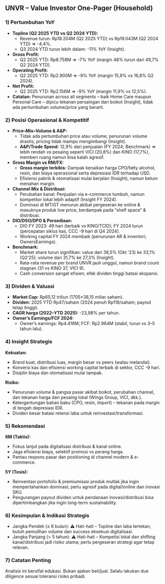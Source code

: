 ## UNVR – Value Investor One-Pager (Household)

### 1) Pertumbuhan YoY
- **Topline (Q2 2025 YTD vs Q2 2024 YTD):**
  - Revenue turun: Rp18.204M (Q2 2025 YTD) vs Rp19.043M (Q2 2024 YTD) ⇒ -4,4%.
  - Q3 2024 YTD turun lebih dalam: -11% YoY (Insight).
- **Gross Profit:**  
  - Q2 2025 YTD: Rp8.758M ⇒ -7% YoY (margin 48% turun dari 49,7% Q2 2024 YTD).
- **Operating Profit:**  
  - Q2 2025 YTD: Rp2.900M ⇒ -9% YoY (margin 15,9% vs 16,8% Q2 2024).
- **Net Profit:**  
  - Q2 2025 YTD: Rp2.156M ⇒ -9% YoY (margin 11,9% vs 12,5%).
- **Catatan:** Penurunan across all segments – baik Home Care maupun Personal Care – dipicu tekanan persaingan dan boikot (Insight), tidak ada pertumbuhan volume/price yang berarti.

### 2) Posisi Operasional & Kompetitif
- **Price–Mix–Volume & A&P:**
  - Tidak ada pertumbuhan price atau volume; penurunan volume drastis, pricing tidak mampu mengimbangi (Insight).
  - **A&P/Trade Spend:** 12,9% dari penjualan (FY 2024; Benchmark) ⇒ lebih rendah vs pesaing seperti VICI (20,8%) dan KINO (17,7%), memberi ruang namun bisa kalah agresif.
- **Gross Margin vs RM/FX:**
  - **Gross margin terkikis:** Dampak kenaikan harga CPO/fatty alcohol, resin, dan biaya operasional serta depresiasi IDR terhadap USD.
  - Efisiensi pabrik & otomatisasi mulai berjalan (Insight), namun belum menahan margin.
- **Channel Mix & Distribusi:**
  - Perubahan kanal: Penjualan via e-commerce tumbuh, namun kompetitor lokal lebih adaptif (Insight FY 2024).
  - Dominasi di MT/GT menurun akibat pergeseran ke online & masuknya produk low price, berdampak pada “shelf space” & distribusi.
- **DIO/DSO/DPO & Persediaan:**
  - DIO FY 2023: 49 hari (terbaik vs KINO/TCID); FY 2024 turun (percepatan siklus kas, CCC -9 hari di Q4 2024).
  - Working capital FY 2024 membaik (penurunan AR & inventori; OwnersEarnings).
- **Benchmark:**  
  - Market share turun signifikan: value dari 38,5% (Okt ‘23) ke 33,1% (Q2‘25); volume dari 31,7% ke 27,3% (Insight).
  - Rata-rata revenue per brand UNVR jauh unggul, namun brand count stagnan (31 vs KINO 37, VICI 9).
  - Cash conversion sangat efisien; efek dividen tinggi batasi ekspansi.

### 3) Dividen & Valuasi
- **Market Cap:** Rp65,12 triliun (1705×38,15 miliar saham).
- **Dividen:** 2025 YTD Rp47/saham (2024 penuh Rp118/saham; payout tetap tinggi).
- **CAGR harga (2022–YTD 2025):** -23,98% per tahun.
- **Owner’s Earnings/FCF 2024:**  
  - Owner’s earnings: Rp4.418M; FCF: Rp2.964M (stabil, turun vs 3–5 tahun lalu).

### 4) Insight Strategis
**Kekuatan:**
- Brand kuat, distribusi luas, margin besar vs peers (walau melandai).
- Konversi kas dan efisiensi working capital terbaik di sektor, CCC -9 hari.
- Disiplin biaya dan otomatisasi mulai tampak.

**Risiko:**
- Penurunan volume & pangsa pasar akibat boikot, perubahan channel, dan tekanan harga dari pesaing lokal (Wings Group, VICI, dkk.).
- Ketergantungan bahan baku (CPO, resin, import) – tekanan pada margin di tengah depresiasi IDR.
- Dividen besar batasi retensi laba untuk reinvestasi/transformasi.

### 5) Rekomendasi
**6M (Taktis):**
- Fokus lanjut pada digitalisasi distribusi & kanal online.
- Jaga efisiensi biaya, selektif promosi vs perang harga.
- Pantau respons pasar dan positioning di channel modern & e-commerce.

**5Y (Tesis):**
- Reinventasi portofolio & premiumisasi produk mutlak jika ingin mempertahankan dominasi; perlu agresif pada digital/online dan inovasi SKU.
- Pengurangan payout dividen untuk pendanaan inovasi/distribusi bisa dipertimbangkan jika ingin long-term sustainability.

### 6) Kesimpulan & Indikasi Strategis
- Jangka Pendek (≤ 6 bulan): ⚠️ Hati-hati – Topline dan laba tertekan, butuh pemulihan volume dan success eksekusi digitalisasi.
- Jangka Panjang (> 5 tahun): ⚠️ Hati-hati – Kompetisi lokal dan shifting kanal/distribusi jadi risiko utama; perlu pergeseran strategi agar tetap relevan.

### 7) Catatan Penting
Analisis ini bersifat edukasi. Bukan ajakan beli/jual. Selalu lakukan due diligence sesuai toleransi risiko pribadi.